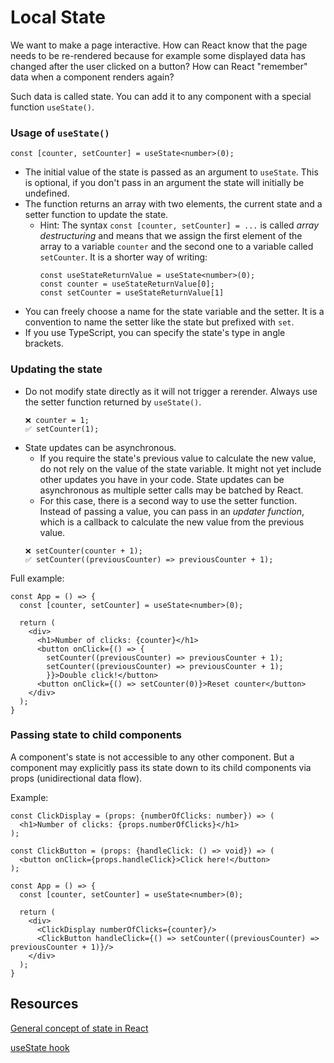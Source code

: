 # Local State

We want to make a page interactive. How can React know that the page needs to be re-rendered because
for example some displayed data has changed after the user clicked on a button?
How can React "remember" data when a component renders again?

Such data is called state. You can add it to any component with a special function `useState()`.

### Usage of `useState()`
```
const [counter, setCounter] = useState<number>(0);
```

* The initial value of the state is passed as an argument to `useState`. This is optional, if you don't pass in an argument the state will initially be undefined.
* The function returns an array with two elements, the current state and a setter function to update the state.
    * Hint: The syntax `const [counter, setCounter] = ...` is called *array destructuring* and means that we assign the first
      element of the array to a variable `counter` and the second one to a variable called `setCounter`. It is a shorter way of
      writing:
       ```
       const useStateReturnValue = useState<number>(0);
       const counter = useStateReturnValue[0];
       const setCounter = useStateReturnValue[1]
       ```
* You can freely choose a name for the state variable and the setter. It is a convention to name the setter like the state but prefixed with `set`.
* If you use TypeScript, you can specify the state's type in angle brackets.

### Updating the state

* Do not modify state directly as it will not trigger a rerender. Always use the setter function returned by `useState()`.
    ```
    ❌ counter = 1;
    ✅ setCounter(1);
    ```
* State updates can be asynchronous.
    * If you require the state's previous value to calculate the new value, do not rely on the value of the state variable. It might not yet include other updates you have in your code. State updates can be asynchronous as multiple setter calls may be batched by React.
    * For this case, there is a second way to use the setter function. Instead of passing a value, you can pass in an *updater function*, which is a callback to calculate the new value from the previous value.
  ```
  ❌ setCounter(counter + 1);
  ✅ setCounter((previousCounter) => previousCounter + 1);
  ```

Full example:
```
const App = () => {
  const [counter, setCounter] = useState<number>(0);

  return (
    <div>
      <h1>Number of clicks: {counter}</h1>
      <button onClick={() => {
        setCounter((previousCounter) => previousCounter + 1); 
        setCounter((previousCounter) => previousCounter + 1); 
        }}>Double click!</button>
      <button onClick={() => setCounter(0)}>Reset counter</button>
    </div>
  );
}
```

### Passing state to child components

A component's state is not accessible to any other component. But a component may explicitly pass its state down to its child components via props (unidirectional data flow).

Example:

```
const ClickDisplay = (props: {numberOfClicks: number}) => (
  <h1>Number of clicks: {props.numberOfClicks}</h1>
);

const ClickButton = (props: {handleClick: () => void}) => (
  <button onClick={props.handleClick}>Click here!</button>
);

const App = () => {
  const [counter, setCounter] = useState<number>(0);

  return (
    <div>
      <ClickDisplay numberOfClicks={counter}/>
      <ClickButton handleClick={() => setCounter((previousCounter) => previousCounter + 1)}/>
    </div>
  );
}
```

## Resources
[General concept of state in React](https://react.dev/learn/state-a-components-memory)

[useState hook](https://react.dev/reference/react/useState)